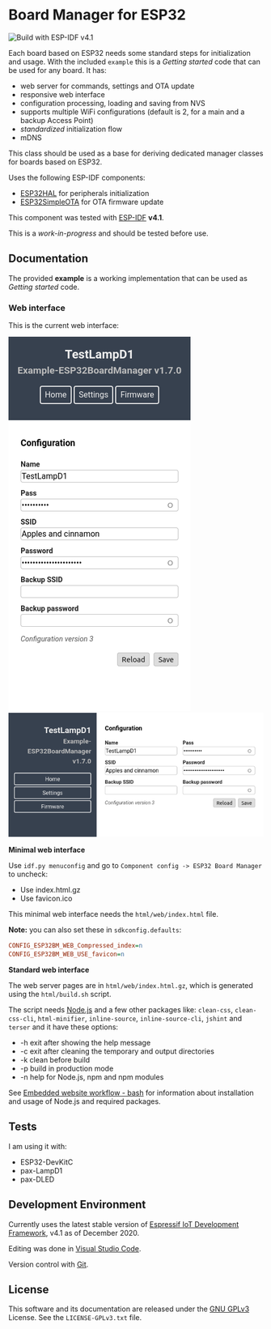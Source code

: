 # Board Manager for ESP32

![Build with ESP-IDF v4.1](https://github.com/CalinRadoni/ESP32BoardManager/workflows/Build%20with%20ESP-IDF%20v4.1/badge.svg)

Each board based on ESP32 needs some standard steps for initialization and usage.
With the included `example` this is a *Getting started* code that can be used for any board.
It has:

- web server for commands, settings and OTA update
- responsive web interface
- configuration processing, loading and saving from NVS
- supports multiple WiFi configurations (default is 2, for a main and a backup Access Point)
- *standardized* initialization flow
- mDNS

This class should be used as a base for deriving dedicated manager classes for boards based on ESP32.

Uses the following ESP-IDF components:

- [ESP32HAL](https://calinradoni.github.io/ESP32HAL/) for peripherals initialization
- [ESP32SimpleOTA](https://github.com/CalinRadoni/ESP32SimpleOTA) for OTA firmware update

This component was tested with [ESP-IDF](https://github.com/espressif/esp-idf) **v4.1**.

This is a *work-in-progress* and should be tested before use.

## Documentation

The provided **example** is a working implementation that can be used as *Getting started* code.

### Web interface

This is the current web interface:

![web interface portrait](docs/assets/webp.png)
![web interface landscape](docs/assets/webl.png)

**Minimal web interface**

Use `idf.py menuconfig` and go to `Component config -> ESP32 Board Manager` to uncheck:

- Use index.html.gz
- Use favicon.ico

This minimal web interface needs the `html/web/index.html` file.

**Note:** you can also set these in `sdkconfig.defaults`:

```ini
CONFIG_ESP32BM_WEB_Compressed_index=n
CONFIG_ESP32BM_WEB_USE_favicon=n
```

**Standard web interface**

The web server pages are in `html/web/index.html.gz`, which is generated using the `html/build.sh` script.

The script needs [Node.js](https://nodejs.org) and a few other packages like:
`clean-css`, `clean-css-cli`, `html-minifier`, `inline-source`, `inline-source-cli`, `jshint` and `terser` and it have these options:

- -h exit after showing the help message
- -c exit after cleaning the temporary and output directories
- -k clean before build
- -p build in production mode
- -n help for Node.js, npm and npm modules

See [Embedded website workflow - bash](https://calinradoni.github.io/pages/200913-embedded-website-bash.html) for information about installation and usage of Node.js and required packages.

## Tests

I am using it with:

- ESP32-DevKitC
- pax-LampD1
- pax-DLED

## Development Environment

Currently uses the latest stable version of [Espressif IoT Development Framework](https://github.com/espressif/esp-idf), v4.1 as of December 2020.

Editing was done in [Visual Studio Code](https://code.visualstudio.com).

Version control with [Git](https://git-scm.com).

## License

This software and its documentation are released under the [GNU GPLv3](http://www.gnu.org/licenses/gpl-3.0.html) License. See the `LICENSE-GPLv3.txt` file.
